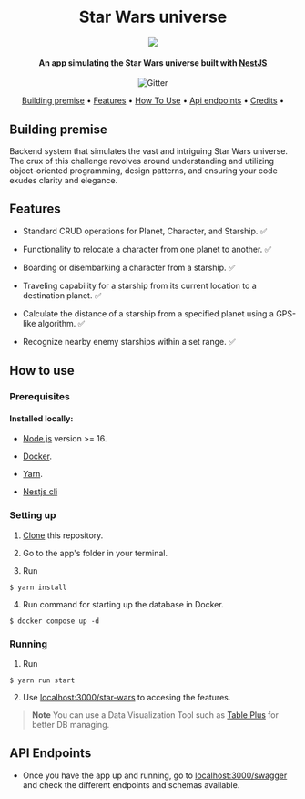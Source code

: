 
<h1 align="center">
  <br>
  Star Wars universe
  <br>
</h1>


<div align="center"><img src="https://upload.wikimedia.org/wikipedia/commons/thumb/6/6c/Star_Wars_Logo.svg/500px-Star_Wars_Logo.svg.png"></div>

<h4 align="center">An app simulating the Star Wars universe built with <a href="http://nestjs.com/" target="blank">NestJS</a></h4>

<p align="center">
    <img src="https://img.shields.io/badge/nestjs-E0234E?style=for-the-badge&logo=nestjs&logoColor=white"
         alt="Gitter">
</p>

<p align="center">
  <a href="#building-premise">Building premise</a> •
   <a href="#features">Features</a> •
  <a href="#how-to-use">How To Use</a> •
  <a href="#api-endpoints">Api endpoints</a> •
  <a href="#credits">Credits</a> •
</p>

## Building premise

Backend system that simulates the vast and intriguing Star Wars universe. The crux of this challenge revolves around understanding and utilizing object-oriented programming, design patterns, and ensuring your code exudes clarity and elegance.

## Features

- Standard CRUD operations for Planet, Character, and Starship. :white_check_mark:

- Functionality to relocate a character from one planet to another. :white_check_mark:

- Boarding or disembarking a character from a starship. :white_check_mark:

- Traveling capability for a starship from its current location to a destination planet. :white_check_mark:

- Calculate the distance of a starship from a specified planet using a GPS-like algorithm. :white_check_mark:

- Recognize nearby enemy starships within a set range. :white_check_mark:

## How to use

### Prerequisites

#### Installed locally:

- [Node.js](https://nodejs.org/en) version >= 16.

- [Docker](https://www.docker.com/).

- [Yarn](https://classic.yarnpkg.com/lang/en/docs/install/#windows-stable).

- [Nestjs cli]([Yarn](https://classic.yarnpkg.com/lang/en/docs/install/#windows-stable))

### Setting up

1. [Clone](https://docs.github.com/en/repositories/creating-and-managing-repositories/cloning-a-repository) this repository.

2. Go to the app's folder in your terminal.

3. Run 

```
$ yarn install
```

4. Run command for starting up the database in Docker.

```
$ docker compose up -d
```

### Running

1. Run 

```
$ yarn run start
```

2. Use [localhost:3000/star-wars](localhost:3000/star-wars) to accesing the features.

> **Note**
> You can use a Data Visualization Tool such as [Table Plus](https://tableplus.com/) for better DB managing.

## API Endpoints

- Once you have the app up and running, go to [localhost:3000/swagger](localhost:3000/swagger) and check the different endpoints and schemas available.


